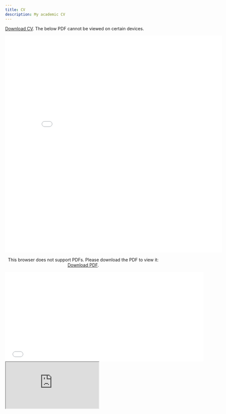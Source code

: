 ```yaml
---
title: CV
description: My academic CV
---
```


<a href="CV.pdf" download>Download CV</a>. The below PDF cannot be viewed on certain devices.
<p align="center">
    <object data="CV.pdf#toolbar=0&navpanes=0&scrollbar=0" type="application/pdf" width="700px" height="700px">
    <embed src="CV.pdf#toolbar=0&navpanes=0&scrollbar=0" width="700px" height="700px">
        <p>This browser does not support PDFs. Please download the PDF to view it: <a href="../CV.pdf">Download PDF</a>.</p>
    </embed>
    </object>
</p>

<iframe src="CV.pdf#toolbar=0&navpanes=0&scrollbar=0" width="640" height="288" frameborder="0" webkitallowfullscreen mozallowfullscreen allowfullscreen></iframe>

<object data="CV.pdf" type="application/pdf">
    <iframe src="https://docs.google.com/viewer?url=your_url_to_pdf&embedded=true"></iframe>
</object>
